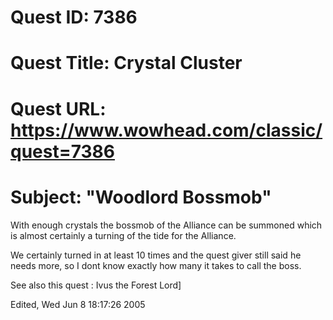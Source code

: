 # Quest ID: 7386
# Quest Title: Crystal Cluster
# Quest URL: https://www.wowhead.com/classic/quest=7386
# Subject: "Woodlord Bossmob"
With enough crystals the bossmob of the Alliance can be summoned which is almost certainly a turning of the tide for the Alliance.

We certainly turned in at least 10 times and the quest giver still said he needs more, so I dont know exactly how many it takes to call the boss.

See also this quest :
 Ivus the Forest Lord]

Edited, Wed Jun 8 18:17:26 2005